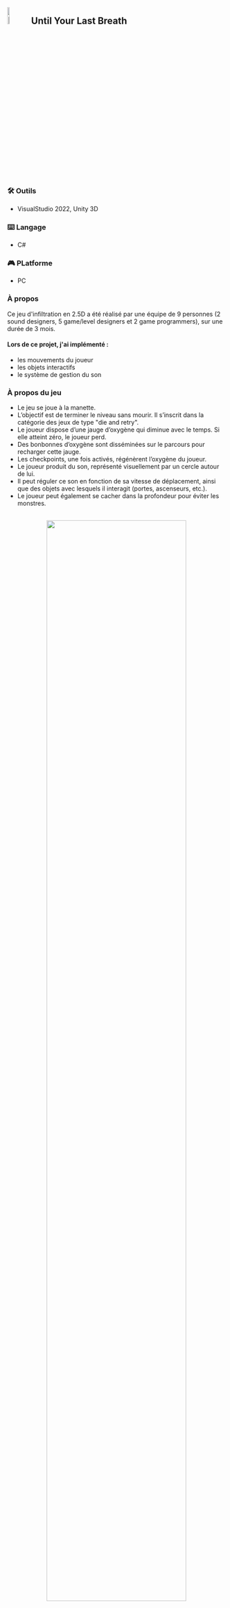 <h2><img src="https://imgur.com/G9rlvP2.png" height="10%" width="10%" alt="Disk Sanitization Steps"/> Until Your Last Breath  </h2>

<h3>🛠️ Outils</h3>

- VisualStudio 2022, Unity 3D

<h3>⌨️ Langage</h3>

- C#

<h3>🎮 PLatforme</h3>

- PC

<h3>À propos</h3>
   Ce jeu d'infiltration en 2.5D a été réalisé par une équipe de 9 personnes (2 sound designers, 5 game/level designers et 2 game programmers), sur une durée de 3 mois.
  
  <h4>Lors de ce projet, j'ai implémenté :</h4>
  <ul>
    <li>les mouvements du joueur</li>
    <li>les objets interactifs</li>
    <li>le système de gestion du son</li>
  </ul>


<h3>À propos du jeu</h3>

- Le jeu se joue à la manette.
- L’objectif est de terminer le niveau sans mourir. Il s’inscrit dans la catégorie des jeux de type "die and retry".
- Le joueur dispose d’une jauge d’oxygène qui diminue avec le temps. Si elle atteint zéro, le joueur perd.
- Des bonbonnes d’oxygène sont disséminées sur le parcours pour recharger cette jauge.
- Les checkpoints, une fois activés, régénèrent l’oxygène du joueur.
- Le joueur produit du son, représenté visuellement par un cercle autour de lui.
- Il peut réguler ce son en fonction de sa vitesse de déplacement, ainsi que des objets avec lesquels il interagit (portes, ascenseurs, etc.).
- Le joueur peut également se cacher dans la profondeur pour éviter les monstres.

<p align="center">
<br>
<img src="https://imgur.com/XPSfl6r.png" height="80%" width="80%"/>
<br/>
   
<br>
<img src="https://imgur.com/sRg4nAq.png" height="80%" width="80%"/>
<br/>

<br>
<img src="https://imgur.com/gKATbAM.png" height="80%" width="80%"/>
<br/>
